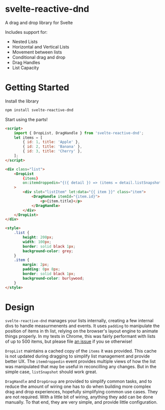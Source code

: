 # svelte-reactive-dnd
A drag and drop library for Svelte 

Includes support for:
- Nested Lists
- Horizontal and Vertical Lists
- Movement between lists
- Conditional drag and drop
- Drag Handles 
- List Capacity 

# Getting Started

Install the library 
```bash 
npm install svelte-reactive-dnd
```

Start using the parts!
```html
<script>
    import { DropList, DragHandle } from 'svelte-reactive-dnd';
    let items = [
        { id: 1, title: 'Apple' },
        { id: 2, title: 'Banana' },
        { id: 3, title: 'Cherry' },
    ];
</script>

<div class="list">
    <DropList
        {items}
        on:itemdroppedin="{({ detail }) => (items = detail.listSnapshot)}"
    >
        <div slot="listItem" let:data="{{ item }}" class="item">
            <DragHandle itemId="{item.id}">
                <p>{item.title}</p>
            </DragHandle>
        </div>
    </DropList>
</div>

<style>
    .list {
        height: 200px;
        width: 100px;
        border: solid black 1px;
        background-color: grey;
    }
    .item {
        margin: 2px;
        padding: 0px 8px;
        border: solid black 1px;
        background-color: burlywood;
    }
</style>
```

# Design
`svelte-reactive-dnd` manages your lists internally, creating a few internal divs to handle measurmenents and events. It uses `padding` to manipulate the position of items in th list, relying on the browser's layout engine to animate things properly. In my tests in Chrome, this was fairly performant with lists of up to 500 items, but please file [an issue](https://github.com/kyythane/svelte-reactive-dnd/issues) if you se otherwise!

`DropList` maintains a cached copy of the `items` it was provided. This cache is not updated during dragging to simplify list management and provide better UX. The `itemdroppedin` event provides multiple views of how the list was manipulated that may be useful in reconcilling any changes. But in the simple case, `listSnapshot` should work great.

`DragHandle` and `DropGroup` are provided to simplify common tasks, and to reduce the amount of wiring one has to do when building more complex drag and drop experiences, hopefully simplifying common use cases. They are not required. With a little bit of wiring, anything they add can be done manually. To that end, they are very simple, and provide little configuration. 
